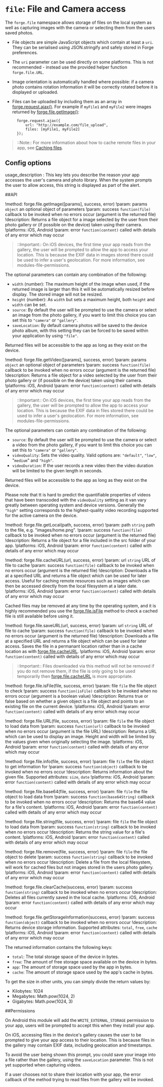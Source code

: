 ``file``: File and Camera access
================================

The ``forge.file`` namespace allows storage of files on the local system as well as capturing images with the camera or selecting them from the users saved photos.

- File objects are simple JavaScript objects which contain at least a
   ``uri``. They can be serialised using JSON.stringify and safely
   stored in Forge preferences.
- The ``uri`` parameter can be used directly on some platforms. This is
   not recommended - instead use the provided helper function
   ``forge.file.URL``.
- Image orientation is automatically handled where possible: if a
   camera photo contains rotation information it will be correctly
   rotated before it is displayed or uploaded.
- Files can be uploaded by including them as an array in
   [forge.request.ajax()](/modules/request/current/docs/index.html#forgerequestajaxoptions). For example if ``myFile1`` and ``myFile2`` were
   images returned by [forge.file.getImage()](index.html#forgefilegetimageparams-success-error):

        forge.request.ajax({
            url: "http://example.com/file_upload",
            files: [myFile1, myFile2]
        });

> ::Note:: For more information about how to cache remote files in your app, see [Caching files](/docs/current/recipes/offline/cache.html).


## Config options

usage_description
:   This key lets you describe the reason your app accesses the user's camera and photo library. When the system prompts the user to allow access, this string is displayed as part of the alert.


##API

!method: forge.file.getImage([params], success, error)
!param: params `object` an optional object of parameters
!param: success `function(file)` callback to be invoked when no errors occur (argument is the returned file)
!description: Returns a file object for a image selected by the user from their photo gallery or (if possible on the device) taken using their camera.
!platforms: iOS, Android
!param: error `function(content)` called with details of any error which may occur

> ::Important:: On iOS devices, the first time your app reads from the gallery, the
user will be prompted to allow the app to access your location. This
is because the EXIF data in images stored there could be used to
infer a user's geolocation. For more information, see
modules-file-permissions.

The optional parameters can contain any combination of the following:

-  ``width`` (number): The maximum height of the image when used, if the returned
   image is larger than this it will be automatically resized before
   display. The stored image will not be resized.
-  ``height`` (number): As ``width`` but sets a maximum height, both ``height``
   and ``width`` can be set.
-  ``source``: By default the user will be prompted to use the camera or
   select an image from the photo gallery, if you want to limit this
   choice you can set this to ``"camera"`` or ``"gallery"``.
-  ``saveLocation``: By default camera photos will be saved to the
   device photo album, with this setting they can be forced to be saved
   within your application by using ``"file"``.

Returned files will be accessible to the app as long as they exist on
the device.

!method: forge.file.getVideo([params], success, error)
!param: params `object` an optional object of parameters
!param: success `function(file)` callback to be invoked when no errors occur (argument is the returned file)
!description: Returns a file object for a video selected by the user from their photo gallery or (if possible on the device) taken using their camera.
!platforms: iOS, Android
!param: error `function(content)` called with details of any error which may occur

> ::Important:: On iOS devices, the first time your app reads from the gallery, the
user will be prompted to allow the app to access your location. This
is because the EXIF data in files stored there could be used to
infer a user's geolocation. For more information, see
modules-file-permissions.

The optional parameters can contain any combination of the following:

-  ``source``: By default the user will be prompted to use the camera or
   select a video from the photo gallery, if you want to limit this
   choice you can set this to ``"camera"`` or ``"gallery"``.
- ``videoQuality``: Sets the video quality. Valid options are: `"default"`, `"low"`, "`medium`" and `"high"`.
- ``videoDuration``: If the user records a new video then the video duration will be limited to the given length in seconds.

Returned files will be accessible to the app as long as they exist on
the device.

Please note that tt is hard to predict the quantifiable properties of videos that have been transcoded with the `videoQuality` setting as it van vary greatly between operating system and device versions. Generally the `"high"` setting corresponds to the highest-quality video recording supported for the active camera on the device.


!method: forge.file.getLocal(path, success, error)
!param: path `string` path to the file, e.g. "images/home.png".
!param: success `function(file)` callback to be invoked when no errors occur (argument is the returned file)
!description: Returns a file object for a file included in the src folder of your app.
!platforms: iOS, Android
!param: error `function(content)` called with details of any error which may occur

!method: forge.file.cacheURL(url, success, error)
!param: url `string` URL of file to cache
!param: success `function(file)` callback to be invoked when no errors occur (argument is the returned file)
!description: Downloads a file at a specified URL and returns a file object which can be used for later access. Useful for caching remote resources such as images which can then be accessed directly from the local filesystem at a later date.
!platforms: iOS, Android
!param: error `function(content)` called with details of any error which may occur

Cached files may be removed at any time by the operating system, and it
is highly recommended you use the [forge.file.isFile](index.html#forgefileisfilefile-success-error) method to check a cached
file is still available before using it.

!method: forge.file.saveURL(url, success, error)
!param: url `string` URL of file to cache
!param: success `function(file)` callback to be invoked when no errors occur (argument is the returned file)
!description: Downloads a file at a specified URL and returns a file object which can be used for later access. Saves the file in a permanant location rather than in a cache location as with [forge.file.cacheURL](index.html#forgefilecacheurlurl-success-error).
!platforms: iOS, Android
!param: error `function(content)` called with details of any error which may occur

> ::Important:: Files downloaded via this method will not be removed if you do not
remove them, if the file is only going to be used temporarily then
[forge.file.cacheURL](index.html#forgefilecacheurlurl-success-error) is more appropriate.

!method: forge.file.isFile(file, success, error)
!param: file `file` the file object to check
!param: success `function(isFile)` callback to be invoked when no errors occur (argument is a boolean value)
!description: Returns true or false based on whether a given object is a file object and points to an existing file on the current device.
!platforms: iOS, Android
!param: error `function(content)` called with details of any error which may occur

!method: forge.file.URL(file, success, error)
!param: file `file` the file object to load data from
!param: success `function(url)` callback to be invoked when no errors occur (argument is the file URL)
!description: Returns a URL which can be used to display an image. Height and width will be limited by the values given when originally selecting the image.
!platforms: iOS, Android
!param: error `function(content)` called with details of any error which may occur

!method: forge.file.info(file, success, error)
!param: file `file` the file object to get information for
!param: success `function(object)` callback to be invoked when no errors occur
!description: Returns information about the given file. Supported attributes: `size`, `date`
!platforms: iOS, Android
!param: error `function(content)` called with details of any error which may occur

!method: forge.file.base64(file, success, error)
!param: file `file` the file object to load data from
!param: success `function(base64String)` callback to be invoked when no errors occur
!description: Returns the base64 value for a file's content.
!platforms: iOS, Android
!param: error `function(content)` called with details of any error which may occur

!method: forge.file.string(file, success, error)
!param: file `file` the file object to load data from
!param: success `function(string)` callback to be invoked when no errors occur
!description: Returns the string value for a file's content.
!platforms: iOS, Android
!param: error `function(content)` called with details of any error which may occur

!method: forge.file.remove(file, success, error)
!param: file `file` the file object to delete
!param: success `function(string)` callback to be invoked when no errors occur
!description: Delete a file from the local filesystem, will work for cached files but not images stored in the users photo gallery.
!platforms: iOS, Android
!param: error `function(content)` called with details of any error which may occur

!method: forge.file.clearCache(success, error)
!param: success `function(string)` callback to be invoked when no errors occur
!description: Deletes all files currently saved in the local cache.
!platforms: iOS, Android
!param: error `function(content)` called with details of any error which may occur

!method: forge.file.getStorageInformation(success, error)
!param: success `function(object)` callback to be invoked when no errors occur
!description: Returns device storage information. Supported attributes: `total`, `free`, `cache`
!platforms: iOS, Android
!param: error `function(content)` called with details of any error which may occur

The returned information contains the following keys:

* `total`: The total storage space of the device in bytes.
* `free`: The amount of free storage space available on the device in bytes.
* `app`: The amount of storage space used by the app in bytes.
* `cache`: The amount of storage space used by the app's cache in bytes.

To get the size in other units, you can simply divide the return values by:

* Kilobytes: 1024
* Megabytes: Math.pow(1024, 2)
* Gigabytes: Math.pow(1024, 3)


##Permissions

On Android this module will add the ``WRITE_EXTERNAL_STORAGE``
permission to your app, users will be prompted to accept this when they
install your app.

On iOS, accessing files in the device's gallery causes the user to be
prompted to give your app access to their location. This is because
files in the gallery may contain EXIF data, including geolocation and
timestamps.

To avoid the user being shown this prompt, you could save your image
into a file rather than the gallery, using the ``saveLocation``
parameter. This is not yet supported when capturing videos.

If a user chooses not to share their location with your app, the error
callback of the method trying to read files from the gallery will be
invoked.

